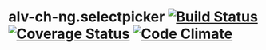 alv-ch-ng.selectpicker [![Build Status](https://travis-ci.org/alv-ch-ng/selectpicker.svg?branch=master)](https://travis-ci.org/alv-ch-ng/selectpicker) [![Coverage Status](https://coveralls.io/repos/alv-ch-ng/selectpicker/badge.svg)](https://coveralls.io/r/alv-ch-ng/selectpicker) [![Code Climate](https://codeclimate.com/github/alv-ch-ng/selectpicker/badges/gpa.svg)](https://codeclimate.com/github/alv-ch-ng/selectpicker)
=============
